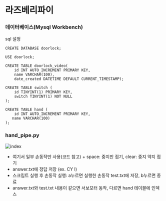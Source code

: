 라즈베리파이
============
### 데이터베이스(Mysql Workbench) 
sql 설정


```
CREATE DATABASE doorlock;

USE doorlock;

CREATE TABLE doorlock_video(
    id INT AUTO_INCREMENT PRIMARY KEY, 
    name VARCHAR(100), 
    date_created DATETIME DEFAULT CURRENT_TIMESTAMP);

CREATE TABLE switch (
    id TINYINT(1) PRIMARY KEY,
    switch TINYINT(1) NOT NULL
);

CREATE TABLE hand (
    id INT AUTO_INCREMENT PRIMARY KEY,
   name VARCHAR(100)
);
```


### hand_pipe.py

![index](https://user-images.githubusercontent.com/73813738/195222095-400f1ef7-5415-48ae-a652-9b61a8a145e2.jpg)
- 여기서 일부 손동작만 사용(코드 참고) + space: 중지만 접기, clear: 중지 약지 접기
- answer.txt에 정답 저장 (ex. CY I)
- 스크립트 실행 후 손동작 실행: a누르면 실행한 손동작 test.txt에 저장, b누르면 종료
- answer.txt와 test.txt 내용이 같으면 서보모터 동작, 다르면 hand 테이블에 인덱스 
